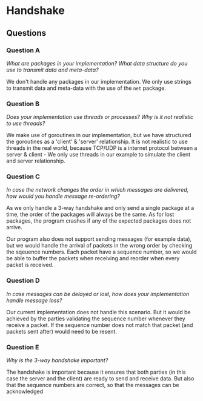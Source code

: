 # Handshake

## Questions
### Question A
_What are packages in your implementation? What data structure do you use to transmit data and meta-data?_

We don't handle any packages in our implementation. We only use strings to transmit data and meta-data with the use of the `net` package. 

### Question B 
_Does your implementation use threads or processes? Why is it not realistic to use threads?_

We make use of goroutines in our implementation, but we have structured the goroutines as a 'client' & 'server' relationship. It is not realistic to use threads in the real world, because TCP/UDP is a internet protocol between a server & client - We only use threads in our example to simulate the client and server relationship.

### Question C 
_In case the network changes the order in which messages are delivered, how would you handle message re-ordering?_

As we only handle a 3-way handshake and only send a single package at a time, the order of the packages will always be the same. As for lost packages, the program crashes if any of the expected packages does not arrive.

Our program also does not support sending messages (for example data), but we would handle the arrival of packets in the wrong order by checking the sqeuence numbers. Each packet have a sequence number, so we would be able to buffer the packets when receiving and reorder when every packet is received. 

### Question D 
_In case messages can be delayed or lost, how does your implementation handle message loss?_

Our current implementation does not handle this scenario. But it would be achieved by the parties validating the sequence number whenever they receive a packet. If the sequence number does not match that packet (and packets sent after) would need to be resent.

### Question E 
_Why is the 3-way handshake important?_

The handshake is important because it ensures that both parties (in this case the server and the client) are ready to send and receive data. But also that the sequence numbers are correct, so that the messages can be acknowledged


